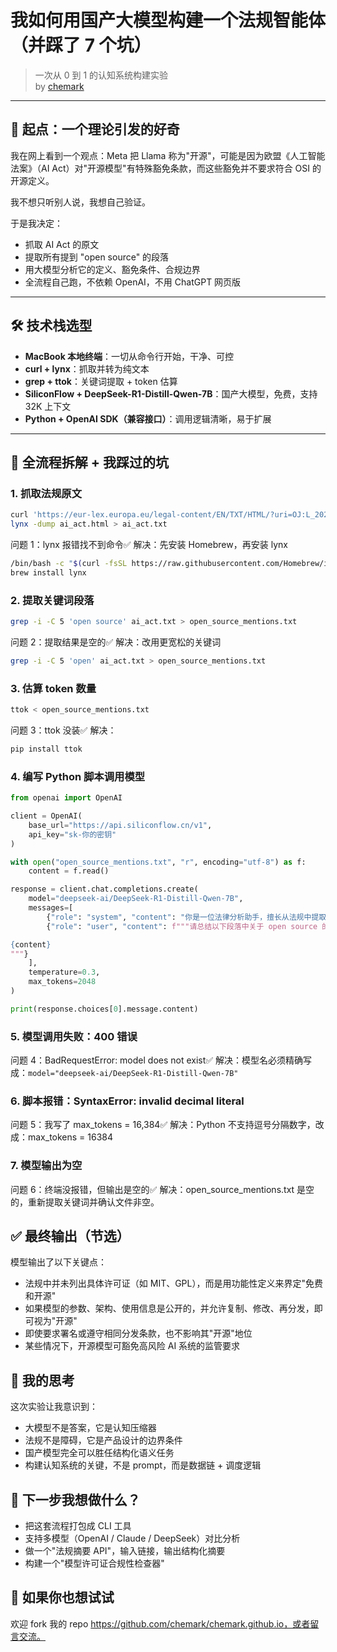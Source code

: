 # 我如何用国产大模型构建一个法规智能体（并踩了 7 个坑）

> 一次从 0 到 1 的认知系统构建实验  
> by [chemark](https://github.com/chemark)

---

## 🧠 起点：一个理论引发的好奇

我在网上看到一个观点：Meta 把 Llama 称为"开源"，可能是因为欧盟《人工智能法案》（AI Act）对"开源模型"有特殊豁免条款，而这些豁免并不要求符合 OSI 的开源定义。

我不想只听别人说，我想自己验证。

于是我决定：

- 抓取 AI Act 的原文
- 提取所有提到 "open source" 的段落
- 用大模型分析它的定义、豁免条件、合规边界
- 全流程自己跑，不依赖 OpenAI，不用 ChatGPT 网页版

---

## 🛠️ 技术栈选型

- **MacBook 本地终端**：一切从命令行开始，干净、可控  
- **curl + lynx**：抓取并转为纯文本  
- **grep + ttok**：关键词提取 + token 估算  
- **SiliconFlow + DeepSeek-R1-Distill-Qwen-7B**：国产大模型，免费，支持 32K 上下文  
- **Python + OpenAI SDK（兼容接口）**：调用逻辑清晰，易于扩展  

---

## 🧩 全流程拆解 + 我踩过的坑

### 1. 抓取法规原文

```bash
curl 'https://eur-lex.europa.eu/legal-content/EN/TXT/HTML/?uri=OJ:L_202401689' > ai_act.html
lynx -dump ai_act.html > ai_act.txt
```

问题 1：lynx 报错找不到命令✅ 解决：先安装 Homebrew，再安装 lynx
```bash
/bin/bash -c "$(curl -fsSL https://raw.githubusercontent.com/Homebrew/install/HEAD/install.sh)"
brew install lynx
```

### 2. 提取关键词段落
```bash
grep -i -C 5 'open source' ai_act.txt > open_source_mentions.txt
```

问题 2：提取结果是空的✅ 解决：改用更宽松的关键词
```bash
grep -i -C 5 'open' ai_act.txt > open_source_mentions.txt
```

### 3. 估算 token 数量
```bash
ttok < open_source_mentions.txt
```

问题 3：ttok 没装✅ 解决：
```bash
pip install ttok
```

### 4. 编写 Python 脚本调用模型
```python
from openai import OpenAI

client = OpenAI(
    base_url="https://api.siliconflow.cn/v1",
    api_key="sk-你的密钥"
)

with open("open_source_mentions.txt", "r", encoding="utf-8") as f:
    content = f.read()

response = client.chat.completions.create(
    model="deepseek-ai/DeepSeek-R1-Distill-Qwen-7B",
    messages=[
        {"role": "system", "content": "你是一位法律分析助手，擅长从法规中提取结构化信息。"},
        {"role": "user", "content": f"""请总结以下段落中关于 open source 的定义、豁免条件、许可证要求、对模型发布者的影响：

{content}
"""}
    ],
    temperature=0.3,
    max_tokens=2048
)

print(response.choices[0].message.content)
```

### 5. 模型调用失败：400 错误

问题 4：BadRequestError: model does not exist✅ 解决：模型名必须精确写成：`model="deepseek-ai/DeepSeek-R1-Distill-Qwen-7B"`

### 6. 脚本报错：SyntaxError: invalid decimal literal

问题 5：我写了 ‎⁠max_tokens = 16,384⁠✅ 解决：Python 不支持逗号分隔数字，改成：max_tokens = 16384

### 7. 模型输出为空

问题 6：终端没报错，但输出是空的✅ 解决：‎⁠open_source_mentions.txt⁠ 是空的，重新提取关键词并确认文件非空。

## ✅ 最终输出（节选）

模型输出了以下关键点：
- 法规中并未列出具体许可证（如 MIT、GPL），而是用功能性定义来界定"免费和开源"
- 如果模型的参数、架构、使用信息是公开的，并允许复制、修改、再分发，即可视为"开源"
- 即使要求署名或遵守相同分发条款，也不影响其"开源"地位
- 某些情况下，开源模型可豁免高风险 AI 系统的监管要求

## 🧠 我的思考

这次实验让我意识到：
- 大模型不是答案，它是认知压缩器
- 法规不是障碍，它是产品设计的边界条件
- 国产模型完全可以胜任结构化语义任务
- 构建认知系统的关键，不是 prompt，而是数据链 + 调度逻辑

## 🚀 下一步我想做什么？
- 把这套流程打包成 CLI 工具
- 支持多模型（OpenAI / Claude / DeepSeek）对比分析
- 做一个"法规摘要 API"，输入链接，输出结构化摘要
- 构建一个"模型许可证合规性检查器"

## 💬 如果你也想试试

欢迎 fork 我的 repo  https://github.com/chemark/chemark.github.io，或者留言交流。
